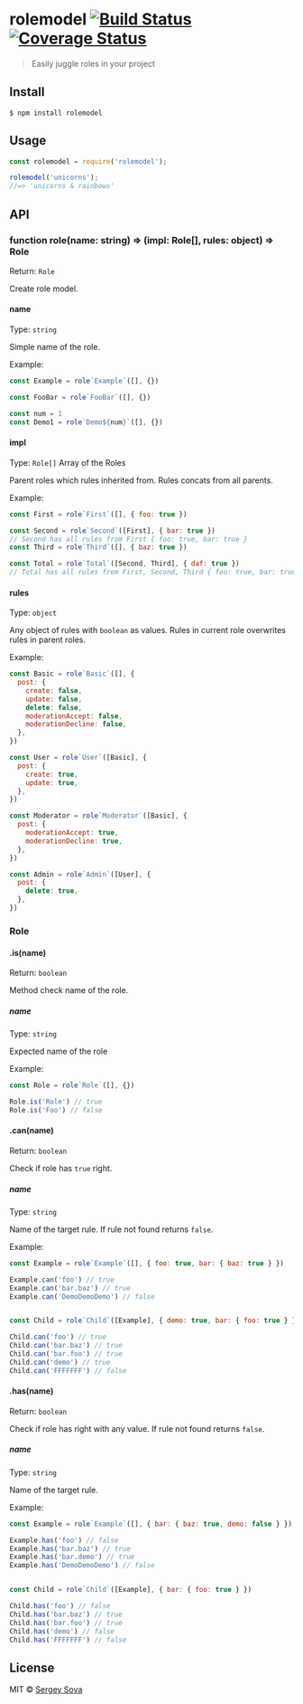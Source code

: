 # rolemodel [![Build Status](https://travis-ci.org/lestad/rolemodel.svg?branch=master)](https://travis-ci.org/lestad/rolemodel) [![Coverage Status](https://coveralls.io/repos/github/lestad/rolemodel/badge.svg?branch=master)](https://coveralls.io/github/lestad/rolemodel?branch=master)

> Easily juggle roles in your project


## Install

```
$ npm install rolemodel
```


## Usage

```js
const rolemodel = require('rolemodel');

rolemodel('unicorns');
//=> 'unicorns & rainbows'
```


## API

### function role(name: string) => (impl: Role[], rules: object) => Role

Return: `Role`

Create role model.

#### name

Type: `string`

Simple name of the role.

Example:

```js
const Example = role`Example`([], {})

const FooBar = role`FooBar`([], {})

const num = 1
const Demo1 = role`Demo${num}`([], {})
```

#### impl

Type: `Role[]` Array of the Roles

Parent roles which rules inherited from.
Rules concats from all parents.

Example:

```js
const First = role`First`([], { foo: true })

const Second = role`Second`([First], { bar: true })
// Second has all rules from First { foo: true, bar: true }
const Third = role`Third`([], { baz: true })

const Total = role`Total`([Second, Third], { daf: true })
// Total has all rules from First, Second, Third { foo: true, bar: true, baz: true, daf: true }
```

#### rules

Type: `object`

Any object of rules with `boolean` as values.
Rules in current role overwrites rules in parent roles.

Example:

```js
const Basic = role`Basic`([], {
  post: {
    create: false,
    update: false,
    delete: false,
    moderationAccept: false,
    moderationDecline: false,
  },
})

const User = role`User`([Basic], {
  post: {
    create: true,
    update: true,
  },
})

const Moderator = role`Moderator`([Basic], {
  post: {
    moderationAccept: true,
    moderationDecline: true,
  },
})

const Admin = role`Admin`([User], {
  post: {
    delete: true,
  },
})
```

### Role

#### .is(name)

Return: `boolean`

Method check name of the role.

##### name

Type: `string`

Expected name of the role

Example:

```js
const Role = role`Role`([], {})

Role.is('Role') // true
Role.is('Foo') // false
```

#### .can(name)

Return: `boolean`

Check if role has `true` right.

##### name

Type: `string`

Name of the target rule.
If rule not found returns `false`.


Example:

```js
const Example = role`Example`([], { foo: true, bar: { baz: true } })

Example.can('foo') // true
Example.can('bar.baz') // true
Example.can('DemoDemoDemo') // false


const Child = role`Child`([Example], { demo: true, bar: { foo: true } })

Child.can('foo') // true
Child.can('bar.baz') // true
Child.can('bar.foo') // true
Child.can('demo') // true
Child.can('FFFFFFF') // false
```

#### .has(name)

Return: `boolean`

Check if role has right with any value.
If rule not found returns `false`.

##### name

Type: `string`

Name of the target rule.

Example:

```js
const Example = role`Example`([], { bar: { baz: true, demo: false } })

Example.has('foo') // false
Example.has('bar.baz') // true
Example.has('bar.demo') // true
Example.has('DemoDemoDemo') // false


const Child = role`Child`([Example], { bar: { foo: true } })

Child.has('foo') // false
Child.has('bar.baz') // true
Child.has('bar.foo') // true
Child.has('demo') // false
Child.has('FFFFFFF') // false
```


## License

MIT © [Sergey Sova](https://lestad.top)

